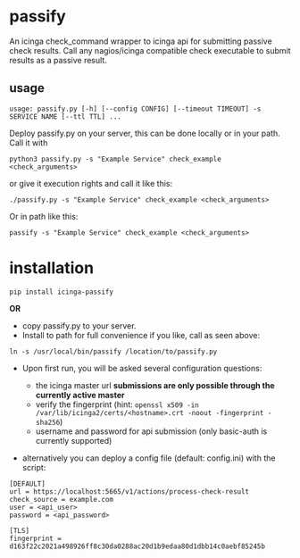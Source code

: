 # passify

An icinga check_command wrapper to icinga api for submitting passive check results.
Call any nagios/icinga compatible check executable to submit results as a passive result.

## usage

`usage: passify.py [-h] [--config CONFIG] [--timeout TIMEOUT] -s SERVICE NAME [--ttl TTL] ...`

Deploy passify.py on your server, this can be done locally or in your path. Call it with

`python3 passify.py -s "Example Service" check_example <check_arguments>`

or give it execution rights and call it like this:

`./passify.py -s "Example Service" check_example <check_arguments>`

Or in path like this:

`passify -s "Example Service" check_example <check_arguments>`

# installation

`pip install icinga-passify`

**OR**

* copy passify.py to your server.
* Install to path for full convenience if you like, call as seen above:

`ln -s /usr/local/bin/passify /location/to/passify.py`

* Upon first run, you will be asked several configuration questions:

  * the icinga master url **submissions are only possible through the currently active master**
  * verify the fingerprint (hint: `openssl x509 -in /var/lib/icinga2/certs/<hostname>.crt -noout -fingerprint -sha256`)
  * username and password for api submission (only basic-auth is currently supported)

* alternatively you can deploy a config file (default: config.ini) with the script:

```
[DEFAULT]
url = https://localhost:5665/v1/actions/process-check-result
check_source = example.com
user = <api_user>
password = <api_password>

[TLS]
fingerprint = d163f22c2021a498926ff8c30da0288ac20d1b9edaa80d1dbb14c0aebf85245b
```

